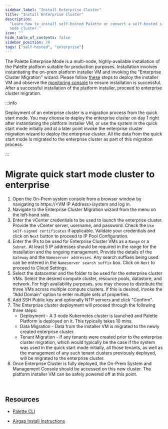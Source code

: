 ```yaml
---
sidebar_label: "Install Enterprise Cluster"
title: "Install Enterprise Cluster"
description:
  "Learn how to install self-hosted Palette or convert a self-hosted single node cluster to a highly available three
  node cluster."
icon: ""
hide_table_of_contents: false
sidebar_position: 20
tags: ["self-hosted", "enterprise"]
---
```


The Palette Enterprise Mode is a multi-node, highly-available installation of the Palette platform suitable for
production purposes. Installation involves instantiating the on-prem platform installer VM and invoking the "Enterprise
Cluster Migration" wizard. Please follow [these](deploying-the-platform-installer.md) steps to deploy the installer VM
and observe the [monitoring console](deploying-the-platform-installer.md#monitor-installation) to ensure installation is
successful. After a successful installation of the platform installer, proceed to enterprise cluster migration.

:::info

Deployment of an enterprise cluster is a migration process from the quick start mode. You may choose to deploy the
enterprise cluster on day 1 right after instantiating the platform installer VM, or use the system in the quick start
mode initially and at a later point invoke the enterprise cluster migration wizard to deploy the enterprise cluster. All
the data from the quick start mode is migrated to the enterprise cluster as part of this migration process.

:::

# Migrate quick start mode cluster to enterprise

1. Open the On-Prem system console from a browser window by navigating to https://&lt;VM IP Address&gt;/system and log
   in.
2. Navigate to the Enterprise Cluster Migration wizard from the menu on the left-hand side.
3. Enter the vCenter credentials to be used to launch the enterprise cluster. Provide the vCenter server, username, and
   password. Check the `Use self-signed certificates` if applicable. Validate your credentials and click on `Next`
   button to proceed to IP Pool Configuration.
4. Enter the IPs to be used for Enterprise Cluster VMs as a `Range` or a `Subnet`. At least 5 IP addresses should be
   required in the range for the installation and the ongoing management. Provide the details of the `Gateway` and the
   `Nameserver addresses`. Any search suffixes being used can be entered in the `Nameserver search suffix` box. Click on
   `Next` to proceed to Cloud Settings.
5. Select the datacenter and the folder to be used for the enterprise cluster VMs. Select the desired compute cluster,
   resource pools, datastore, and network. For high availability purposes, you may choose to distribute the three VMs
   across multiple compute clusters. If this is desired, invoke the "Add Domain" option to enter multiple sets of
   properties.
6. Add SSH Public key and optionally NTP servers and click "Confirm".
7. The Enterprise cluster deployment will proceed through the following three steps:
   - Deployment - A 3 node Kubernetes cluster is launched and Palette Platform is deployed on it. This typically takes
     10 mins.
   - Data Migration - Data from the installer VM is migrated to the newly created enterprise cluster.
   - Tenant Migration - If any tenants were created prior to the enterprise cluster migration, which would typically be
     the case if the system was used in the quick start mode initially, all those tenants, as well as the management of
     any such tenant clusters previously deployed, will be migrated to the enterprise cluster.
8. Once Enterprise Cluster is fully deployed, the On-Prem System and Management Console should be accessed on this new
   cluster. The platform installer VM can be safely powered off at this point.

<br />

## Resources

- [Palette CLI](../palette-cli/install-palette-cli.md#download-and-setup)

- [Airgap Install Instructions](air-gap-repo.md)

